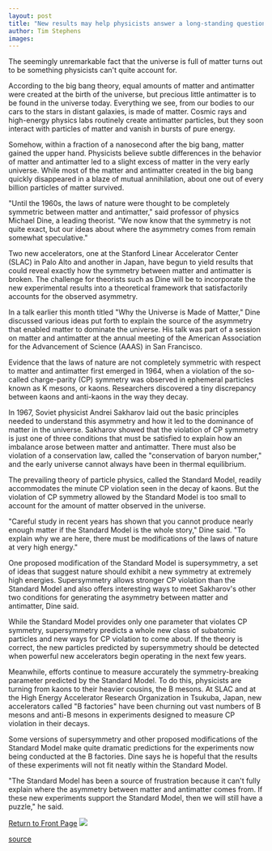 ```yaml
---
layout: post
title: "New results may help physicists answer a long-standing question about matter"
author: Tim Stephens
images:
---
```


The seemingly unremarkable fact that the universe is full of matter turns out to be something physicists can't quite account for.

According to the big bang theory, equal amounts of matter and antimatter were created at the birth of the universe, but precious little antimatter is to be found in the universe today. Everything we see, from our bodies to our cars to the stars in distant galaxies, is made of matter. Cosmic rays and high-energy physics labs routinely create antimatter particles, but they soon interact with particles of matter and vanish in bursts of pure energy.  
  
Somehow, within a fraction of a nanosecond after the big bang, matter gained the upper hand. Physicists believe subtle differences in the behavior of matter and antimatter led to a slight excess of matter in the very early universe. While most of the matter and antimatter created in the big bang quickly disappeared in a blaze of mutual annihilation, about one out of every billion particles of matter survived.  
  
"Until the 1960s, the laws of nature were thought to be completely symmetric between matter and antimatter," said professor of physics Michael Dine, a leading theorist. "We now know that the symmetry is not quite exact, but our ideas about where the asymmetry comes from remain somewhat speculative."  
  
Two new accelerators, one at the Stanford Linear Accelerator Center (SLAC) in Palo Alto and another in Japan, have begun to yield results that could reveal exactly how the symmetry between matter and antimatter is broken. The challenge for theorists such as Dine will be to incorporate the new experimental results into a theoretical framework that satisfactorily accounts for the observed asymmetry.  
  
In a talk earlier this month titled "Why the Universe is Made of Matter," Dine discussed various ideas put forth to explain the source of the asymmetry that enabled matter to dominate the universe. His talk was part of a session on matter and antimatter at the annual meeting of the American Association for the Advancement of Science (AAAS) in San Francisco.   
  
Evidence that the laws of nature are not completely symmetric with respect to matter and antimatter first emerged in 1964, when a violation of the so-called charge-parity (CP) symmetry was observed in ephemeral particles known as K mesons, or kaons. Researchers discovered a tiny discrepancy between kaons and anti-kaons in the way they decay.   
  
In 1967, Soviet physicist Andrei Sakharov laid out the basic principles needed to understand this asymmetry and how it led to the dominance of matter in the universe. Sakharov showed that the violation of CP symmetry is just one of three conditions that must be satisfied to explain how an imbalance arose between matter and antimatter. There must also be violation of a conservation law, called the "conservation of baryon number," and the early universe cannot always have been in thermal equilibrium.   
  
The prevailing theory of particle physics, called the Standard Model, readily accommodates the minute CP violation seen in the decay of kaons. But the violation of CP symmetry allowed by the Standard Model is too small to account for the amount of matter observed in the universe.   
  
"Careful study in recent years has shown that you cannot produce nearly enough matter if the Standard Model is the whole story," Dine said. "To explain why we are here, there must be modifications of the laws of nature at very high energy."  
  
One proposed modification of the Standard Model is supersymmetry, a set of ideas that suggest nature should exhibit a new symmetry at extremely high energies. Supersymmetry allows stronger CP violation than the Standard Model and also offers interesting ways to meet Sakharov's other two conditions for generating the asymmetry between matter and antimatter, Dine said.  
  
While the Standard Model provides only one parameter that violates CP symmetry, supersymmetry predicts a whole new class of subatomic particles and new ways for CP violation to come about. If the theory is correct, the new particles predicted by supersymmetry should be detected when powerful new accelerators begin operating in the next few years.  
  
Meanwhile, efforts continue to measure accurately the symmetry-breaking parameter predicted by the Standard Model. To do this, physicists are turning from kaons to their heavier cousins, the B mesons. At SLAC and at the High Energy Accelerator Research Organization in Tsukuba, Japan, new accelerators called "B factories" have been churning out vast numbers of B mesons and anti-B mesons in experiments designed to measure CP violation in their decays.  
  
Some versions of supersymmetry and other proposed modifications of the Standard Model make quite dramatic predictions for the experiments now being conducted at the B factories. Dine says he is hopeful that the results of these experiments will not fit neatly within the Standard Model.   
  
"The Standard Model has been a source of frustration because it can't fully explain where the asymmetry between matter and antimatter comes from. If these new experiments support the Standard Model, then we will still have a puzzle," he said.

  
[Return to Front Page][1] ![ ][2]

[1]: ../../index.html
[2]: ../../images/trans.gif

[source](http://www1.ucsc.edu/currents/00-01/02-26/matter.html "Permalink to matter")

